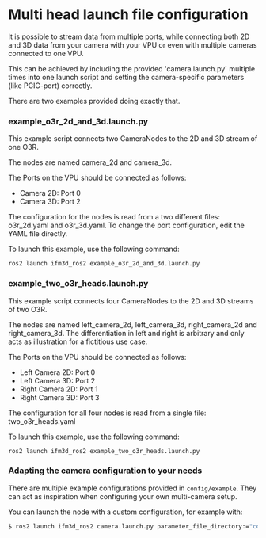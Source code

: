 # Multi head launch file configuration

It is possible to stream data from multiple ports, while connecting both
2D and 3D data from your camera with your VPU or even with multiple cameras
connected to one VPU.

This can be achieved by including the provided 'camera.launch.py` multiple times
into one launch script and setting the camera-specific parameters (like PCIC-port) correctly.

There are two examples provided doing exactly that.

### example_o3r_2d_and_3d.launch.py
This example script connects two CameraNodes to the 2D and 3D stream of one O3R.

The nodes are named camera_2d and camera_3d.

The Ports on the VPU should be connected as follows:
* Camera 2D: Port 0
* Camera 3D: Port 2

The configuration for the nodes is read from a two different files:
o3r_2d.yaml and o3r_3d.yaml. To change the port configuration, edit the YAML file directly.

To launch this example, use the following command:
```
ros2 launch ifm3d_ros2 example_o3r_2d_and_3d.launch.py
```

### example_two_o3r_heads.launch.py
This example script connects four CameraNodes to the 2D and 3D streams of two O3R.

The nodes are named left_camera_2d, left_camera_3d, right_camera_2d and
right_camera_3d. The differentiation in left and right is arbitrary and only acts
as illustration for a fictitious use case.

The Ports on the VPU should be connected as follows:
* Left Camera 2D: Port 0
* Left Camera 3D: Port 2
* Right Camera 2D: Port 1
* Right Camera 3D: Port 3

The configuration for all four nodes is read from a single file: two_o3r_heads.yaml

To launch this example, use the following command:
```
ros2 launch ifm3d_ros2 example_two_o3r_heads.launch.py
```

### Adapting the camera configuration to your needs
There are multiple example configurations provided in `config/example`.
They can act as inspiration when configuring your own multi-camera setup.

You can launch the node with a custom configuration, for example with:
```bash
$ ros2 launch ifm3d_ros2 camera.launch.py parameter_file_directory:="config/examples" parameter_file_name:="o3r_3d.yaml"
```